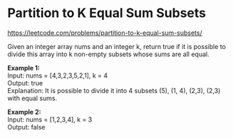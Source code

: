 # Partition to K Equal Sum Subsets
https://leetcode.com/problems/partition-to-k-equal-sum-subsets/

Given an integer array nums and an integer k, return true if it is possible to divide this array into k non-empty subsets whose sums are all equal.

<b>Example 1:</b>\
Input: nums = [4,3,2,3,5,2,1], k = 4\
Output: true\
Explanation: It is possible to divide it into 4 subsets (5), (1, 4), (2,3), (2,3) with equal sums.

<b>Example 2:</b>\
Input: nums = [1,2,3,4], k = 3\
Output: false
